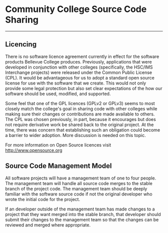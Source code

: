 # Community College Source Code Sharing
---

## Licencing

There is no software licence agreement currently in effect for the software products Bellevue College produces. Previously, applications that were developed in conjunction with other colleges (specifically, the HSC/IMS Interchange projects) were released under the Common Public License (CPL). It would be advantageous for us to adopt a standard open source license for use with the software that we create. This would not only provide some legal protection but also set clear expectations of the how our software should be used, modified, and supported.

Some feel that one of the GPL licences (GPLv2 or GPLv3) seems to most closely match the college's goal in sharing code with other colleges while making sure their changes or contributions are made available to others. The CPL was chosen previously, in part, because it encourages but does not require derivative work be shared back to the original project. At the time, there was concern that establishing such an obligation could become a barrier to wider adoption. More discussion is needed on this topic.


For more information on Open Source licences visit http://www.opensource.org

## Source Code Management Model

All software projects will have a management team of one to four people. The management team will handle all source code merges to the stable branch of the project code. The management team should be deeply familiar with the software source code if not the original developer who wrote the initial code for the project.


If an developer outside of the management team has made changes to a project that they want merged into the stable branch, that developer should submit their changes to the management team so that the changes can be reviewed and merged where appropriate.